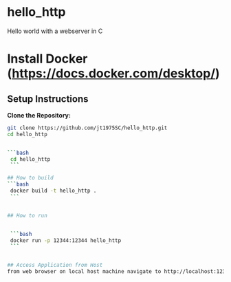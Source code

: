# hello_http
Hello world with a webserver in C


# Install Docker (https://docs.docker.com/desktop/)

## Setup Instructions

 **Clone the Repository:**
   ```sh
   git clone https://github.com/jt1975SC/hello_http.git
   cd hello_http


  ```bash
    cd hello_http
    ```

## How to build
  ```bash
    docker build -t hello_http .
    ```


## How to run


    ```bash
    docker run -p 12344:12344 hello_http
    ```


## Access Application from Host
from web browser on local host machine navigate to http://localhost:12344 to access the app
